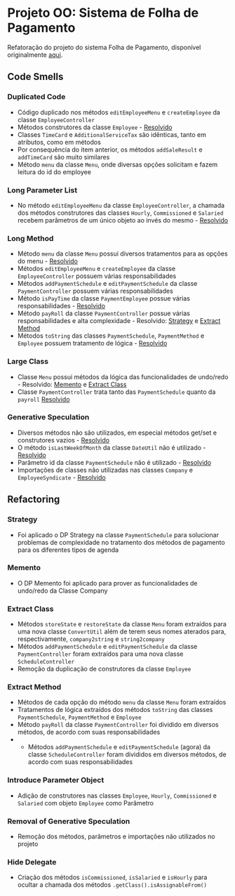 # Projeto OO: Sistema de Folha de Pagamento

Refatoração do projeto do sistema Folha de Pagamento, disponível originalmente [aqui](https://github.com/marcio-henrique/Payroll).

## Code Smells

### Duplicated Code
- Código duplicado nos métodos `editEmployeeMenu` e `createEmployee` da classe `EmployeeController`
- Métodos construtores da classe `Employee` - [Resolvido](#extract-class)
- Classes `TimeCard` e `AdditionalServiceTax` são idênticas, tanto em atributos, como em métodos
- Por consequência do item anterior, os métodos `addSaleResult` e `addTimeCard` são muito similares
- Método `menu` da classe `Menu`, onde diversas opções solicitam e fazem leitura do id do employee

### Long Parameter List
- No método `editEmployeeMenu` da classe `EmployeeController`, a chamada dos métodos construtores das classes `Hourly`,
`Commissioned` e `Salaried` recebem parâmetros de um único objeto ao invés do mesmo - [Resolvido](#introduce-parameter-object)

### Long Method
- Método `menu` da classe `Menu` possui diversos tratamentos para as opções do menu - [Resolvido](#extract-method)
- Métodos `editEmployeeMenu` e `createEmployee` da classe `EmployeeController` possuem várias responsabilidades
- Métodos `addPaymentSchedule` e `editPaymentSchedule` da classe `PaymentController` possuem várias responsabilidades
- Método `isPayTime` da classe `PaymentEmployee` possue várias responsabilidades - [Resolvido](#strategy)
- Método `payRoll` da classe `PaymentController` possue várias responsabilidades e alta complexidade - Resolvido: [Strategy](#strategy) e [Extract Method](#extract-method)
- Métodos `toString` das classes `PaymentSchedule`, `PaymentMethod` e `Employee` possuem tratamento de lógica - [Resolvido](#extract-method)

### Large Class
- Classe `Menu` possui métodos da lógica das funcionalidades de undo/redo - Resolvido: [Memento](#memento) e [Extract Class](#extract-class)
- Classe `PaymentController` trata tanto das `PaymentSchedule` quanto da `payroll` [Resolvido](#extract-class)

### Generative Speculation
- Diversos métodos não são utilizados, em especial métodos get/set e construtores vazios - [Resolvido](#removal-of-generative-speculation)
- O método `isLastWeekOfMonth` da classe `DateUtil` não é utilizado - [Resolvido](#removal-of-generative-speculation)
- Parâmetro id da classe `PaymentSchedule` não é utilizado - [Resolvido](#removal-of-generative-speculation)
- Importações de classes não utilizadas nas classes `Company` e `EmployeeSyndicate` - [Resolvido](#removal-of-generative-speculation)

## Refactoring

### Strategy
- Foi aplicado o DP Strategy na classe `PaymentSchedule` para solucionar problemas de complexidade no tratamento dos 
métodos de pagamento para os diferentes tipos de agenda

### Memento
- O DP Memento foi aplicado para prover as funcionalidades de undo/redo da Classe Company

### Extract Class
- Métodos `storeState` e `restoreState` da classe `Menu` foram extraídos para uma nova classe `ConvertUtil` além de terem
seus nomes aterados para, respectivamente, `company2string` e `string2company`
- Métodos `addPaymentSchedule` e `editPaymentSchedule` da classe `PaymentController` foram extraídos para uma nova classe
`ScheduleController`
- Remoção da duplicação de construtores da classe `Employee`

### Extract Method
- Métodos de cada opção do método `menu` da classe `Menu` foram extraídos
- Tratamentos de lógica extraídos dos métodos `toString` das classes `PaymentSchedule`, `PaymentMethod` e `Employee`
- Método `payRoll` da classe `PaymentController` foi dividido em diversos métodos, de acordo com suas responsabilidades
- - Métodos `addPaymentSchedule` e `editPaymentSchedule` (agora) da classe `ScheduleController` foram divididos em diversos
métodos, de acordo com suas responsabilidades

### Introduce Parameter Object
- Adição de construtores nas classes `Employee`, `Hourly`,
`Commissioned` e `Salaried` com objeto `Employee` como Parâmetro

### Removal of Generative Speculation
- Remoção dos métodos, parâmetros e importações não utilizados no projeto

### Hide Delegate
- Criação dos métodos `isCommissioned`, `isSalaried` e `isHourly` para ocultar a chamada dos métodos `.getClass().isAssignableFrom()`